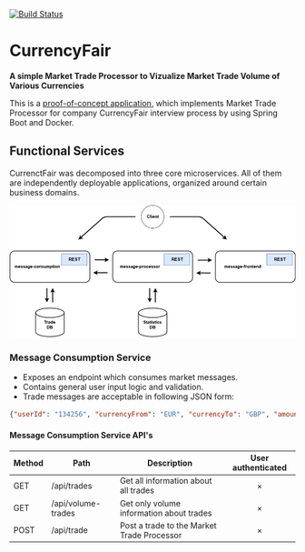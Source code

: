[![Build Status](https://travis-ci.org/Zanoshky/CurrencyFair.svg?branch=master)](https://travis-ci.org/Zanoshky/CurrencyFair)

# CurrencyFair
**A simple Market Trade Processor to Vizualize Market Trade Volume of Various Currencies**

This is a [proof-of-concept application](https://en.wikipedia.org/wiki/Proof_of_concept), which implements Market Trade Processor for company CurrencyFair interview process by using Spring Boot and Docker.

## Functional Services

CurrenctFair was decomposed into three core microservices. All of them are independently deployable applications, organized around certain business domains.

<img width="880" alt="Functional Services" src="https://github.com/Zanoshky/CurrencyFair/blob/master/FunctionalServices.png">

### Message Consumption Service
- Exposes an endpoint which consumes market messages.
- Contains general user input logic and validation.
- Trade messages are acceptable in following JSON form:

```json
{"userId": "134256", "currencyFrom": "EUR", "currencyTo": "GBP", "amountSell": 1000, "amountBuy": 747.10, "rate": 0.7471, "timePlaced" : "24-JAN-15 10:27:44", "originatingCountry" : "FR"}
```

#### Message Consumption Service API's
Method	| Path	| Description	| User authenticated
------------- | ------------------------- | ------------- |:-------------:|
GET	  | /api/trades	| Get all information about all trades            | ×
GET	  | /api/volume-trades | Get only volume information about trades | ×
POST	| /api/trade	| Post a trade to the Market Trade Processor      | ×


